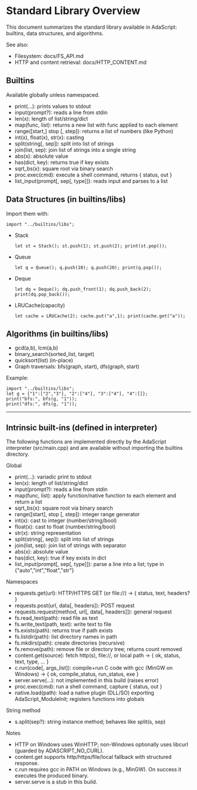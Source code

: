 # Standard Library Overview

This document summarizes the standard library available in AdaScript: builtins, data structures, and algorithms.

See also:
- Filesystem: docs/FS_API.md
- HTTP and content retrieval: docs/HTTP_CONTENT.md

## Builtins

Available globally unless namespaced.

- print(...): prints values to stdout
- input(prompt?): reads a line from stdin
- len(x): length of list/string/dict
- map(func, list): returns a new list with func applied to each element
- range([start,] stop [, step]): returns a list of numbers (like Python)
- int(x), float(x), str(x): casting
- split(string[, sep]): split into list of strings
- join(list, sep): join list of strings into a single string
- abs(x): absolute value
- has(dict, key): returns true if key exists
- sqrt_bs(x): square root via binary search
- proc.exec(cmd): execute a shell command, returns { status, out }
- list_input(prompt[, sep[, type]]): reads input and parses to a list

## Data Structures (in builtins/libs)

Import them with:
```ad
import "../builtins/libs";
```

- Stack
  ```ad
  let st = Stack(); st.push(1); st.push(2); print(st.pop());
  ```
- Queue
  ```ad
  let q = Queue(); q.push(10); q.push(20); print(q.pop());
  ```
- Deque
  ```ad
  let dq = Deque(); dq.push_front(1); dq.push_back(2); print(dq.pop_back());
  ```
- LRUCache(capacity)
  ```ad
  let cache = LRUCache(2); cache.put("a",1); print(cache.get("a"));
  ```

## Algorithms (in builtins/libs)

- gcd(a,b), lcm(a,b)
- binary_search(sorted_list, target)
- quicksort(list) (in-place)
- Graph traversals: bfs(graph, start), dfs(graph, start)

Example:
```ad
import "../builtins/libs";
let g = {"1":["2","3"], "2":["4"], "3":["4"], "4":[]};
print("bfs:", bfs(g, "1"));
print("dfs:", dfs(g, "1"));
```

---

## Intrinsic built-ins (defined in interpreter)

The following functions are implemented directly by the AdaScript interpreter (src/main.cpp) and are available without importing the builtins directory.

Global
- print(...): variadic print to stdout
- len(x): length of list/string/dict
- input(prompt?): reads a line from stdin
- map(func, list): apply function/native function to each element and return a list
- sqrt_bs(x): square root via binary search
- range([start], stop [, step]): integer range generator
- int(x): cast to integer (number/string/bool)
- float(x): cast to float (number/string/bool)
- str(x): string representation
- split(string[, sep]): split into list of strings
- join(list, sep): join list of strings with separator
- abs(x): absolute value
- has(dict, key): true if key exists in dict
- list_input(prompt[, sep[, type]]): parse a line into a list; type in {"auto","int","float","str"}

Namespaces
- requests.get(url): HTTP/HTTPS GET (or file://) -> { status, text, headers? }
- requests.post(url, data[, headers]): POST request
- requests.request(method, url[, data[, headers]]): general request
- fs.read_text(path): read file as text
- fs.write_text(path, text): write text to file
- fs.exists(path): returns true if path exists
- fs.listdir(path): list directory names in path
- fs.mkdirs(path): create directories (recursive)
- fs.remove(path): remove file or directory tree; returns count removed
- content.get(source): fetch http(s), file://, or local path -> { ok, status, text, type, ... }
- c.run(code[, args_list]): compile+run C code with gcc (MinGW on Windows) -> { ok, compile_status, run_status, exe }
- server.serve(...): not implemented in this build (raises error)
- proc.exec(cmd): run a shell command, capture { status, out }
- native.load(path): load a native plugin (DLL/SO) exporting AdaScript_ModuleInit; registers functions into globals

String method
- s.split(sep?): string instance method; behaves like split(s, sep)

Notes
- HTTP on Windows uses WinHTTP; non-Windows optionally uses libcurl (guarded by ADASCRIPT_NO_CURL).
- content.get supports http/https/file/local fallback with structured response.
- c.run requires gcc in PATH on Windows (e.g., MinGW). On success it executes the produced binary.
- server.serve is a stub in this build.

